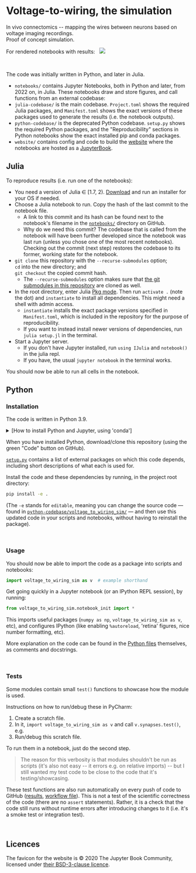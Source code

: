 # Voltage-to-wiring, the simulation

In vivo connectomics -- mapping the wires between neurons based on voltage imaging recordings.\
Proof of concept simulation.

For rendered notebooks with results: &nbsp; [![](https://img.shields.io/badge/%F0%9F%9A%80_open_website-green)](https://tfiers.github.io/voltage-to-wiring-sim)


<br>

The code was initially written in Python, and later in Julia.

- `notebooks/` contains Jupyter Notebooks, both in Python and later, from 2022 on, in Julia. These notebooks draw and store figures, and call functions from an external codebase:
- `julia-codebase/` is the main codebase. `Project.toml` shows the required Julia packages, and `Manifest.toml` shows the exact versions of these packages used to generate the results (i.e. the notebook outputs).
- `python-codebase/` is the deprecated Python codebase. `setup.py` shows the required Python packages, and the "Reproducibility" sections in Python notebooks show the exact installed pip and conda packages.
- `website/` contains config and code to build the [website](https://tfiers.github.io/voltage-to-wiring-sim) where the notebooks are hosted as a [JupyterBook](https://jupyterbook.org/).


## Julia

To reproduce results (i.e. run one of the notebooks):

- You need a version of Julia ∈ [1.7, 2). [Download](https://julialang.org/downloads/) and run an installer for your OS if needed.
- Choose a Julia notebook to run. Copy the hash of the last commit to the notebook file.
    - A link to this commit and its hash can be found next to the notebook's filename in the [`notebooks/`](notebooks/) directory on GitHub.
    - Why do we need this commit?
    The codebase that is called from the notebook will have been further developed since the notebook was last run (unless you chose one of the most recent notebooks). Checking out the commit (next step) restores the codebase to its former, working state for the notebook.
- `git clone` this repository with the `--recurse-submodules` option;  
  `cd` into the new directory; and  
  `git checkout` the copied commit hash.
    - The `--recurse-submodules` option makes sure that [the git submodules in this repository](julia-codebase/dev/) are cloned as well.
- In the root directory, enter Julia [Pkg mode](https://docs.julialang.org/en/v1/stdlib/REPL/#Pkg-mode).
  Then run `activate .` (note the dot) and `instantiate` to install all dependencies.
  This might need a shell with admin access.
    - `instantiate` installs the exact package versions specified in `Manifest.toml`, which is included in the repository for the purpose of reproducibility.
    - If you want to instead install newer versions of dependencies, run `julia setup.jl` in the terminal.
- Start a Jupyter server.
    - If you don't have Jupyter installed, run `using IJulia` and `notebook()` in the julia repl.
    - If you have, the usual `jupyter notebook` in the terminal works.

You should now be able to run all cells in the notebook.



## Python

### Installation

The code is written in Python 3.9.

<details><summary>[How to install Python and Jupyter, using 'conda']</summary>
To setup your local machine for running this project, I recommend the <a href="https://docs.conda.io/">conda</a> package manager,
specifically its small <a href="https://github.com/conda-forge/miniforge">miniforge</a> installer.<br>
Installing conda will also install Python, and the `pip` Python package installer used below.<br>
If Python's version is not already at least 3.8 (checked with <code>python --version</code>),
upgrade using <code>conda update python</code>.<br>
Install the Jupyter notebook server using <code>conda install notebook</code>.
After cloning this repository, follow the package installation instructions below.
Finally, you can run <code>python -m notebook</code>. This will open the Jupyter app locally, in your browser,
in which you can play with the notebooks, which run the simulation/analysis code and display the results.
</details>

When you have installed Python, download/clone this repository (using the green "Code" button on GitHub).

[`setup.py`](setup.py) contains a list of external packages on which this code depends,
including short descriptions of what each is used for.

Install the code and these dependencies by running, in the project root directory:
```bash
pip install -e .
```
(The `-e` stands for `editable`, meaning you can change the source code
— found in [`python-codebase/voltage_to_wiring_sim/`](python-codebase/voltage_to_wiring_sim/) —
and then use this updated code in your scripts and notebooks, without having to reinstall
the package).


<br>

### Usage

You should now be able to import the code as a package into scripts and notebooks:
```py
import voltage_to_wiring_sim as v  # example shorthand
```

Get going quickly in a Jupyter notebook (or an IPython REPL session), by running:

```py
from voltage_to_wiring_sim.notebook_init import *
```
This imports useful packages (`numpy as np`, `voltage_to_wiring_sim as v`, etc), and
configures IPython (like enabling `%autoreload`, 'retina' figures, nice number formatting, etc).


More explanation on the code can be found in the [Python files](python-codebase/voltage_to_wiring_sim/)
themselves, as comments and docstrings.


<br>

### Tests

Some modules contain small `test()` functions to showcase how the module is used.

Instructions on how to run/debug these in PyCharm:
1. Create a scratch file.
2. In it, `import voltage_to_wiring_sim as v` and call `v.synapses.test()`, e.g.
3. Run/debug this scratch file.

To run them in a notebook, just do the second step.

> The reason for this verbosity is that modules shouldn't be run as scripts (it's also not
easy -- it errors e.g. on relative imports) -- but I still wanted my test code to be
close to the code that it's testing/showcasing.

These test functions are also run automatically on every push of code to GitHub
([results](https://github.com/tfiers/voltage-to-wiring-sim/actions?query=workflow%3ACI),
[workflow file](https://github.com/tfiers/voltage-to-wiring-sim/blob/main/.github/workflows/CI.yml)).
This is not a test of the scientific correctness of the code (there are no `assert`
statements). Rather, it is a check that the code still runs without runtime errors after
introducing changes to it (i.e. it's a smoke test or integration test).


<br>

## Licences

The favicon for the website is © 2020 The Jupyter Book Community,
licensed under [their BSD-3-clause licence](https://github.com/executablebooks/jupyter-book/blob/master/LICENSE).
